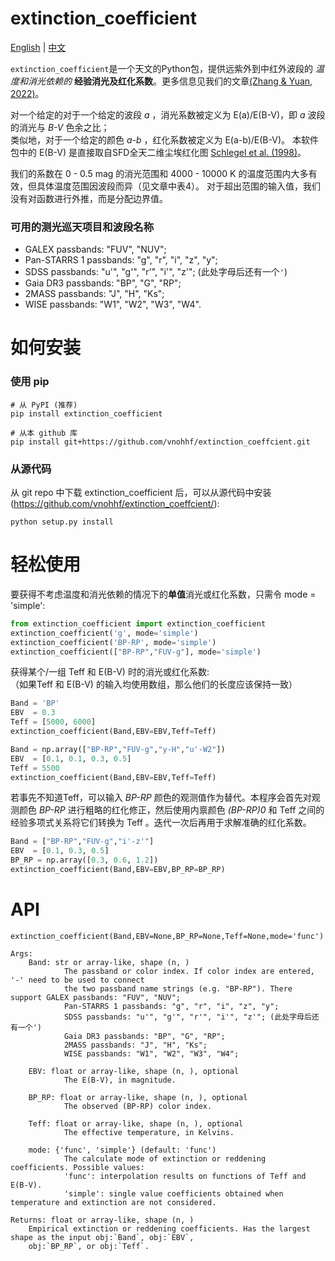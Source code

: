 # extinction_coefficient

[English](README.md) | [中文](README-zh.md)

`extinction_coefficient`是一个天文的Python包，提供远紫外到中红外波段的 *温度和消光依赖的* **经验消光及红化系数**。更多信息见我们的文章[(Zhang & Yuan, 2022)](https://ui.adsabs.harvard.edu/abs/2023ApJS..264...14Z/abstract)。

对一个给定的对于一个给定的波段 *a* ，消光系数被定义为 E(a)/E(B-V)，即 *a* 波段的消光与 *B-V* 色余之比；  
类似地，对于一个给定的颜色 *a-b* ，红化系数被定义为 E(a-b)/E(B-V)。
本软件包中的 E(B-V) 是直接取自SFD全天二维尘埃红化图 [Schlegel et al. (1998)](https://ui.adsabs.harvard.edu/abs/1998ApJ...500..525S/abstract)。

我们的系数在 0 - 0.5 mag 的消光范围和 4000 - 10000 K 的温度范围内大多有效，但具体温度范围因波段而异（见文章中表4）。
对于超出范围的输入值，我们没有对函数进行外推，而是分配边界值。

### 可用的测光巡天项目和波段名称
- GALEX passbands: "FUV", "NUV"; 
- Pan-STARRS 1 passbands: "g", "r", "i", "z", "y"; 
- SDSS passbands: "u'", "g'", "r'", "i'", "z'"; (此处字母后还有一个`'`)
- Gaia DR3 passbands: "BP", "G", "RP";
- 2MASS passbands: "J", "H", "Ks";
- WISE passbands: "W1", "W2", "W3", "W4".

# 如何安装
### 使用 pip
~~~
# 从 PyPI (推荐)
pip install extinction_coefficient

# 从本 github 库
pip install git+https://github.com/vnohhf/extinction_coeffcient.git
~~~

### 从源代码
从 git repo 中下载 extinction_coefficient 后，可以从源代码中安装
(https://github.com/vnohhf/extinction_coeffcient/):
~~~
python setup.py install
~~~

# 轻松使用 
要获得不考虑温度和消光依赖的情况下的**单值**消光或红化系数，只需令 mode = 'simple':
~~~python
from extinction_coefficient import extinction_coefficient
extinction_coefficient('g', mode='simple')
extinction_coefficient('BP-RP', mode='simple')
extinction_coefficient(["BP-RP","FUV-g"], mode='simple')
~~~

获得某个/一组 Teff 和 E(B-V) 时的消光或红化系数:  
（如果Teff 和 E(B-V) 的输入均使用数组，那么他们的长度应该保持一致）
~~~python
Band = 'BP'
EBV  = 0.3
Teff = [5000, 6000]
extinction_coefficient(Band,EBV=EBV,Teff=Teff)
~~~
~~~python
Band = np.array(["BP-RP","FUV-g","y-H","u'-W2"])
EBV  = [0.1, 0.1, 0.3, 0.5]
Teff = 5500
extinction_coefficient(Band,EBV=EBV,Teff=Teff)
~~~

若事先不知道Teff，可以输入 *BP-RP* 颜色的观测值作为替代。本程序会首先对观测颜色 *BP-RP* 进行粗略的红化修正，然后使用内禀颜色 *(BP-RP)0* 和 Teff 之间的经验多项式关系将它们转换为 Teff 。迭代一次后再用于求解准确的红化系数。
~~~python
Band = ["BP-RP","FUV-g","i'-z'"]
EBV  = [0.1, 0.3, 0.5]
BP_RP = np.array([0.3, 0.6, 1.2])
extinction_coefficient(Band,EBV=EBV,BP_RP=BP_RP)
~~~

# API
~~~
extinction_coefficient(Band,EBV=None,BP_RP=None,Teff=None,mode='func')

Args:
    Band: str or array-like, shape (n, )
            The passband or color index. If color index are entered, '-' need to be used to connect 
            the two passband name strings (e.g. "BP-RP"). There support GALEX passbands: "FUV", "NUV"; 
            Pan-STARRS 1 passbands: "g", "r", "i", "z", "y"; 
            SDSS passbands: "u'", "g'", "r'", "i'", "z'"; (此处字母后还有一个')
            Gaia DR3 passbands: "BP", "G", "RP";
            2MASS passbands: "J", "H", "Ks";
            WISE passbands: "W1", "W2", "W3", "W4";
            
    EBV: float or array-like, shape (n, ), optional
            The E(B-V), in magnitude.
    
    BP_RP: float or array-like, shape (n, ), optional
            The observed (BP-RP) color index.
    
    Teff: float or array-like, shape (n, ), optional
            The effective temperature, in Kelvins.
            
    mode: {'func', 'simple'} (default: 'func')
            The calculate mode of extinction or reddening coefficients. Possible values:
            'func': interpolation results on functions of Teff and E(B-V).
            'simple': single value coefficients obtained when temperature and extinction are not considered.

Returns: float or array-like, shape (n, )
    Empirical extinction or reddening coefficients. Has the largest shape as the input obj:`Band`, obj:`EBV`, 
    obj:`BP_RP`, or obj:`Teff`.
~~~
